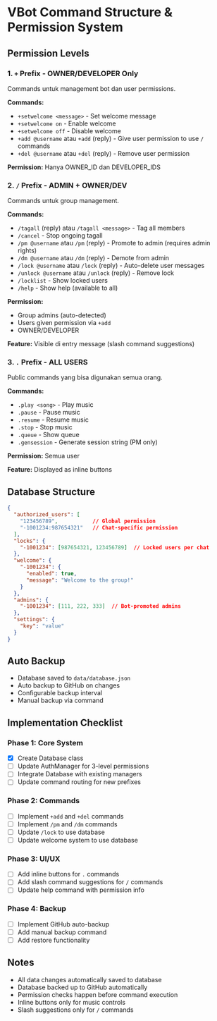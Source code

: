 # VBot Command Structure & Permission System

## Permission Levels

### 1. `+` Prefix - OWNER/DEVELOPER Only
Commands untuk management bot dan user permissions.

**Commands:**
- `+setwelcome <message>` - Set welcome message
- `+setwelcome on` - Enable welcome
- `+setwelcome off` - Disable welcome
- `+add @username` atau `+add` (reply) - Give user permission to use `/` commands
- `+del @username` atau `+del` (reply) - Remove user permission

**Permission:** Hanya OWNER_ID dan DEVELOPER_IDS

### 2. `/` Prefix - ADMIN + OWNER/DEV
Commands untuk group management.

**Commands:**
- `/tagall` (reply) atau `/tagall <message>` - Tag all members
- `/cancel` - Stop ongoing tagall
- `/pm @username` atau `/pm` (reply) - Promote to admin (requires admin rights)
- `/dm @username` atau `/dm` (reply) - Demote from admin
- `/lock @username` atau `/lock` (reply) - Auto-delete user messages
- `/unlock @username` atau `/unlock` (reply) - Remove lock
- `/locklist` - Show locked users
- `/help` - Show help (available to all)

**Permission:**
- Group admins (auto-detected)
- Users given permission via `+add`
- OWNER/DEVELOPER

**Feature:** Visible di entry message (slash command suggestions)

### 3. `.` Prefix - ALL USERS
Public commands yang bisa digunakan semua orang.

**Commands:**
- `.play <song>` - Play music
- `.pause` - Pause music
- `.resume` - Resume music
- `.stop` - Stop music
- `.queue` - Show queue
- `.gensession` - Generate session string (PM only)

**Permission:** Semua user

**Feature:** Displayed as inline buttons

## Database Structure

```json
{
  "authorized_users": [
    "123456789",           // Global permission
    "-1001234:987654321"   // Chat-specific permission
  ],
  "locks": {
    "-1001234": [987654321, 123456789]  // Locked users per chat
  },
  "welcome": {
    "-1001234": {
      "enabled": true,
      "message": "Welcome to the group!"
    }
  },
  "admins": {
    "-1001234": [111, 222, 333]  // Bot-promoted admins
  },
  "settings": {
    "key": "value"
  }
}
```

## Auto Backup

- Database saved to `data/database.json`
- Auto backup to GitHub on changes
- Configurable backup interval
- Manual backup via command

## Implementation Checklist

### Phase 1: Core System
- [x] Create Database class
- [ ] Update AuthManager for 3-level permissions
- [ ] Integrate Database with existing managers
- [ ] Update command routing for new prefixes

### Phase 2: Commands
- [ ] Implement `+add` and `+del` commands
- [ ] Implement `/pm` and `/dm` commands
- [ ] Update `/lock` to use database
- [ ] Update welcome system to use database

### Phase 3: UI/UX
- [ ] Add inline buttons for `.` commands
- [ ] Add slash command suggestions for `/` commands
- [ ] Update help command with permission info

### Phase 4: Backup
- [ ] Implement GitHub auto-backup
- [ ] Add manual backup command
- [ ] Add restore functionality

## Notes

- All data changes automatically saved to database
- Database backed up to GitHub automatically
- Permission checks happen before command execution
- Inline buttons only for music controls
- Slash suggestions only for `/` commands
